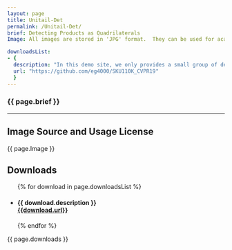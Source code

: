 ```yaml
---
layout: page
title: Unitail-Det
permalink: /Unitail-Det/
brief: Detecting Products as Quadrilaterals
Image: All images are stored in 'JPG' format.  They can be used for academic purposes only.

downloadsList:
- {
  description: "In this demo site, we only provides a small group of demo images",
  url: "https://github.com/eg4000/SKU110K_CVPR19"
  }
---
```


<h3>{{ page.brief }}</h3>
<hr>
<div>
  <h2>Image Source and Usage License</h2>
  <div class="Image">
    <p>{{ page.Image }}</p>
  </div>
</div>
<div>
  <h2>Downloads</h2>
  <ul>
    {% for download in page.downloadsList %}
    <li>
      <h4>{{ download.description }} <br><a href="{{download.url}}">{{download.url}}</a></h4>
    </li>
    {% endfor %}
  </ul>
  <p>{{ page.downloads }}</p>
</div>
